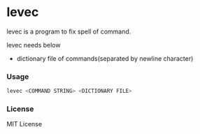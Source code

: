 # levec
levec is a program to fix spell of command.

levec needs below
* dictionary file of commands(separated by newline character)

### Usage
```bash
levec <COMMAND STRING> <DICTIONARY FILE>
```

### License
MIT License

